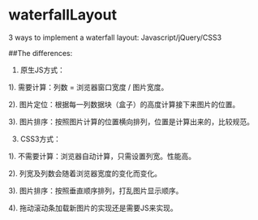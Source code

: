 # waterfallLayout
3 ways to implement a waterfall layout: Javascript/jQuery/CSS3

##The differences:

1. 原生JS方式：

1). 需要计算：列数 = 浏览器窗口宽度 / 图片宽度。

2). 图片定位：根据每一列数据块（盒子）的高度计算接下来图片的位置。

3). 图片排序：按照图片计算的位置横向排列，位置是计算出来的，比较规范。

3. CSS3方式：

1). 不需要计算：浏览器自动计算，只需设置列宽。性能高。

2). 列宽及列数会随着浏览器宽度的变化而变化。

3). 图片排序：按照垂直顺序排列，打乱图片显示顺序。

4). 拖动滚动条加载新图片的实现还是需要JS来实现。

